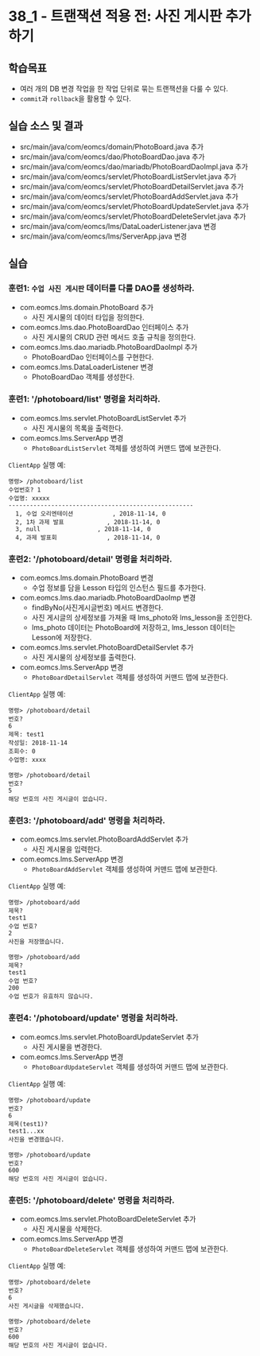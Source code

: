 # 38_1 - 트랜잭션 적용 전: 사진 게시판 추가하기

## 학습목표

- 여러 개의 DB 변경 작업을 한 작업 단위로 묶는 트랜잭션을 다룰 수 있다.
- `commit`과 `rollback`을 활용할 수 있다.

## 실습 소스 및 결과

- src/main/java/com/eomcs/domain/PhotoBoard.java 추가
- src/main/java/com/eomcs/dao/PhotoBoardDao.java 추가
- src/main/java/com/eomcs/dao/mariadb/PhotoBoardDaoImpl.java 추가
- src/main/java/com/eomcs/servlet/PhotoBoardListServlet.java 추가
- src/main/java/com/eomcs/servlet/PhotoBoardDetailServlet.java 추가
- src/main/java/com/eomcs/servlet/PhotoBoardAddServlet.java 추가
- src/main/java/com/eomcs/servlet/PhotoBoardUpdateServlet.java 추가
- src/main/java/com/eomcs/servlet/PhotoBoardDeleteServlet.java 추가
- src/main/java/com/eomcs/lms/DataLoaderListener.java 변경
- src/main/java/com/eomcs/lms/ServerApp.java 변경

## 실습

### 훈련1: `수업 사진 게시판` 데이터를 다룰 DAO를 생성하라.

- com.eomcs.lms.domain.PhotoBoard 추가
  - 사진 게시물의 데이터 타입을 정의한다.
- com.eomcs.lms.dao.PhotoBoardDao 인터페이스 추가
  - 사진 게시물의 CRUD 관련 메서드 호출 규칙을 정의한다.
- com.eomcs.lms.dao.mariadb.PhotoBoardDaoImpl 추가
  - PhotoBoardDao 인터페이스를 구현한다.
- com.eomcs.lms.DataLoaderListener 변경
  - PhotoBoardDao 객체를 생성한다.

### 훈련1: '/photoboard/list' 명령을 처리하라.

- com.eomcs.lms.servlet.PhotoBoardListServlet 추가
  - 사진 게시물의 목록을 출력한다.
- com.eomcs.lms.ServerApp 변경
  - `PhotoBoardListServlet` 객체를 생성하여 커맨드 맵에 보관한다.

`ClientApp` 실행 예:

```
명령> /photoboard/list
수업번호? 1
수업명: xxxxx
----------------------------------------------------
  1, 수업 오리엔테이션           , 2018-11-14, 0
  2, 1차 과제 발표            , 2018-11-14, 0
  3, null                , 2018-11-14, 0
  4, 과제 발표회              , 2018-11-14, 0
```

### 훈련2: '/photoboard/detail' 명령을 처리하라.

- com.eomcs.lms.domain.PhotoBoard 변경
  - 수업 정보를 담을 Lesson 타입의 인스턴스 필드를 추가한다.
- com.eomcs.lms.dao.mariadb.PhotoBoardDaoImp 변경
  - findByNo(사진게시글번호) 메서드 변경한다.
  - 사진 게시글의 상세정보를 가져올 때 lms_photo와 lms_lesson을 조인한다.
  - lms_photo 데이터는 PhotoBoard에 저장하고, lms_lesson 데이터는 Lesson에 저장한다.
- com.eomcs.lms.servlet.PhotoBoardDetailServlet 추가
  - 사진 게시물의 상세정보를 출력한다.
- com.eomcs.lms.ServerApp 변경
  - `PhotoBoardDetailServlet` 객체를 생성하여 커맨드 맵에 보관한다.

`ClientApp` 실행 예:

```
명령> /photoboard/detail
번호?
6
제목: test1
작성일: 2018-11-14
조회수: 0
수업명: xxxx

명령> /photoboard/detail
번호?
5
해당 번호의 사진 게시글이 없습니다.
```

### 훈련3: '/photoboard/add' 명령을 처리하라.

- com.eomcs.lms.servlet.PhotoBoardAddServlet 추가
  - 사진 게시물을 입력한다.
- com.eomcs.lms.ServerApp 변경
  - `PhotoBoardAddServlet` 객체를 생성하여 커맨드 맵에 보관한다.

`ClientApp` 실행 예:

```
명령> /photoboard/add
제목?
test1
수업 번호?
2
사진을 저장했습니다.

명령> /photoboard/add
제목?
test1
수업 번호?
200
수업 번호가 유효하지 않습니다.
```

### 훈련4: '/photoboard/update' 명령을 처리하라.

- com.eomcs.lms.servlet.PhotoBoardUpdateServlet 추가
  - 사진 게시물을 변경한다.
- com.eomcs.lms.ServerApp 변경
  - `PhotoBoardUpdateServlet` 객체를 생성하여 커맨드 맵에 보관한다.

`ClientApp` 실행 예:

```
명령> /photoboard/update
번호?
6
제목(test1)?
test1...xx
사진을 변경했습니다.

명령> /photoboard/update
번호?
600
해당 번호의 사진 게시글이 없습니다.
```

### 훈련5: '/photoboard/delete' 명령을 처리하라.

- com.eomcs.lms.servlet.PhotoBoardDeleteServlet 추가
  - 사진 게시물을 삭제한다.
- com.eomcs.lms.ServerApp 변경
  - `PhotoBoardDeleteServlet` 객체를 생성하여 커맨드 맵에 보관한다.

`ClientApp` 실행 예:

```
명령> /photoboard/delete
번호?
6
사진 게시글을 삭제했습니다.

명령> /photoboard/delete
번호?
600
해당 번호의 사진 게시글이 없습니다.
```